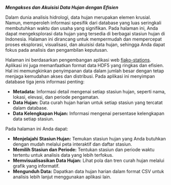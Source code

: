 ***Mengakses dan Akuisisi Data Hujan dengan Efisien***

Dalam dunia analisis hidrologi, data hujan merupakan elemen krusial. Namun, memperoleh informasi spesifik dari database yang luas seringkali membutuhkan waktu dan usaha yang signifikan. Pada halaman ini, Anda dapat mengeksplorasi data hujan yang tersedia di berbagai stasiun hujan di Indonesia. Halaman ini dirancang untuk mempermudah dan mempercepat proses eksplorasi, visualisasi, dan akuisisi data hujan, sehingga Anda dapat fokus pada analisis dan pengambilan keputusan.

Halaman ini berdasarkan pengembangan aplikasi web [fiako-stations](https://github.com/taruma/demo-stations). Aplikasi ini juga memanfaatkan format data HDF5 yang ringkas dan efisien. Hal ini memungkinkan penyimpanan data dalam jumlah besar dengan tetap menjaga kemudahan akses dan distribusi. Pada aplikasi ini menyimpan database tiga jenis informasi penting:

*   **Metadata:** Informasi detail mengenai setiap stasiun hujan, seperti nama, lokasi, elevasi, dan periode pengamatan.
*   **Data Hujan:** Data curah hujan harian untuk setiap stasiun yang tercatat dalam database. 
*   **Data Kelengkapan Hujan:** Informasi mengenai persentase kelengkapan data setiap stasiun.

Pada halaman ini Anda dapat:

*   **Menjelajahi Stasiun Hujan:** Temukan stasiun hujan yang Anda butuhkan dengan mudah melalui peta interaktif dan daftar stasiun.
*   **Memilih Stasiun dan Periode:** Tentukan stasiun dan periode waktu tertentu untuk analisis data yang lebih terfokus. 
*   **Memvisualisasikan Data Hujan:** Lihat pola dan tren curah hujan melalui grafik yang informatif.
*   **Mengunduh Data:** Dapatkan data hujan harian dalam format CSV untuk analisis lebih lanjut menggunakan aplikasi lain. 
